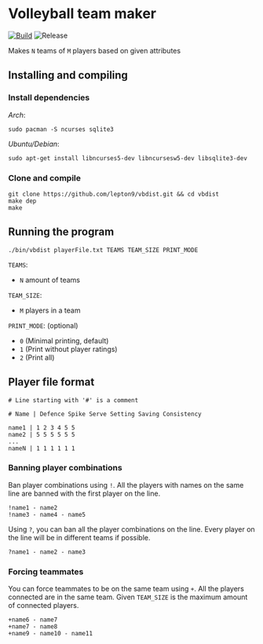 
# Volleyball team maker

[![Build](https://github.com/lepton9/vbdist/actions/workflows/build.yml/badge.svg?branch=main)](https://github.com/lepton9/vbdist/actions/workflows/build.yml)
![Release](https://img.shields.io/github/v/release/lepton9/vbdist)

Makes `N` teams of `M` players based on given attributes

## Installing and compiling
### Install dependencies
  *Arch*:
```
sudo pacman -S ncurses sqlite3
```
  *Ubuntu/Debian*:
```
sudo apt-get install libncurses5-dev libncursesw5-dev libsqlite3-dev
```

### Clone and compile
```
git clone https://github.com/lepton9/vbdist.git && cd vbdist
make dep
make
```

## Running the program
```
./bin/vbdist playerFile.txt TEAMS TEAM_SIZE PRINT_MODE
```
`TEAMS`:
  - `N` amount of teams

`TEAM_SIZE`:
  - `M` players in a team

`PRINT_MODE`: (optional)
  - `0` (Minimal printing, default)
  - `1` (Print without player ratings)
  - `2` (Print all)

## Player file format
```
# Line starting with '#' is a comment

# Name | Defence Spike Serve Setting Saving Consistency

name1 | 1 2 3 4 5 5
name2 | 5 5 5 5 5 5
...
nameN | 1 1 1 1 1 1
```

### Banning player combinations
Ban player combinations using `!`. All the players with names on the same line are banned with the first player on the line.
```
!name1 - name2
!name3 - name4 - name5
```

Using `?`, you can ban all the player combinations on the line. Every player on 
the line will be in different teams if possible.
```
?name1 - name2 - name3
```

### Forcing teammates
You can force teammates to be on the same team using `+`. All the players connected are in the same team. Given `TEAM_SIZE` is the maximum amount of connected players.
```
+name6 - name7
+name7 - name8
+name9 - name10 - name11
```

